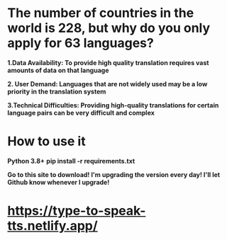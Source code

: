 # The number of countries in the world is 228, but why do you only apply for 63 languages?

  **1.Data Availability: To provide high quality translation requires vast amounts of data on that language**
  
  **2. User Demand: Languages that are not widely used may be a low priority in the translation system**
  
  **3.Technical Difficulties: Providing high-quality translations for certain language pairs can be very difficult and complex**

# How to use it

**Python 3.8+**
**pip install -r requirements.txt**

**Go to this site to download! I'm upgrading the version every day! I'll let Github know whenever I upgrade!**
# https://type-to-speak-tts.netlify.app/
